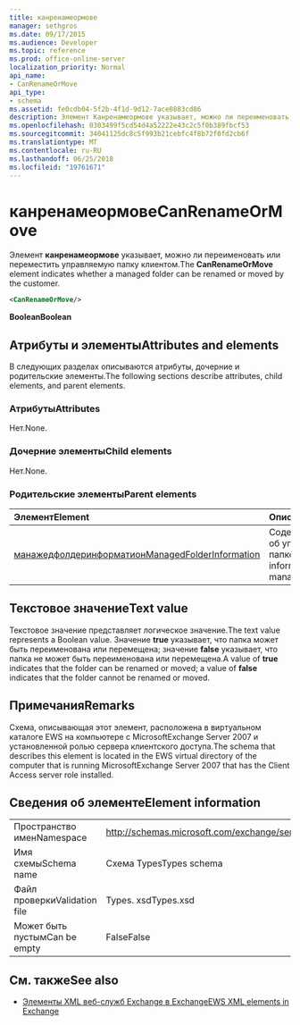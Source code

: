```yaml
---
title: канренамеормове
manager: sethgros
ms.date: 09/17/2015
ms.audience: Developer
ms.topic: reference
ms.prod: office-online-server
localization_priority: Normal
api_name:
- CanRenameOrMove
api_type:
- schema
ms.assetid: fe0cdb04-5f2b-4f1d-9d12-7ace0883cd86
description: Элемент Канренамеормове указывает, можно ли переименовать или переместить управляемую папку клиентом.
ms.openlocfilehash: 0303499f5cd54d4a52222e43c2c5f0b389fbcf53
ms.sourcegitcommit: 34041125dc8c5f993b21cebfc4f8b72f0fd2cb6f
ms.translationtype: MT
ms.contentlocale: ru-RU
ms.lasthandoff: 06/25/2018
ms.locfileid: "19761671"
---
```

# <a name="canrenameormove"></a><span data-ttu-id="fd877-103">канренамеормове</span><span class="sxs-lookup"><span data-stu-id="fd877-103">CanRenameOrMove</span></span>

<span data-ttu-id="fd877-104">Элемент **канренамеормове** указывает, можно ли переименовать или переместить управляемую папку клиентом.</span><span class="sxs-lookup"><span data-stu-id="fd877-104">The **CanRenameOrMove** element indicates whether a managed folder can be renamed or moved by the customer.</span></span> 
  
```xml
<CanRenameOrMove/>
```

 <span data-ttu-id="fd877-105">**Boolean**</span><span class="sxs-lookup"><span data-stu-id="fd877-105">**Boolean**</span></span>
## <a name="attributes-and-elements"></a><span data-ttu-id="fd877-106">Атрибуты и элементы</span><span class="sxs-lookup"><span data-stu-id="fd877-106">Attributes and elements</span></span>

<span data-ttu-id="fd877-107">В следующих разделах описываются атрибуты, дочерние и родительские элементы.</span><span class="sxs-lookup"><span data-stu-id="fd877-107">The following sections describe attributes, child elements, and parent elements.</span></span>
  
### <a name="attributes"></a><span data-ttu-id="fd877-108">Атрибуты</span><span class="sxs-lookup"><span data-stu-id="fd877-108">Attributes</span></span>

<span data-ttu-id="fd877-109">Нет.</span><span class="sxs-lookup"><span data-stu-id="fd877-109">None.</span></span>
  
### <a name="child-elements"></a><span data-ttu-id="fd877-110">Дочерние элементы</span><span class="sxs-lookup"><span data-stu-id="fd877-110">Child elements</span></span>

<span data-ttu-id="fd877-111">Нет.</span><span class="sxs-lookup"><span data-stu-id="fd877-111">None.</span></span>
  
### <a name="parent-elements"></a><span data-ttu-id="fd877-112">Родительские элементы</span><span class="sxs-lookup"><span data-stu-id="fd877-112">Parent elements</span></span>

|<span data-ttu-id="fd877-113">**Элемент**</span><span class="sxs-lookup"><span data-stu-id="fd877-113">**Element**</span></span>|<span data-ttu-id="fd877-114">**Описание**</span><span class="sxs-lookup"><span data-stu-id="fd877-114">**Description**</span></span>|
|:-----|:-----|
|[<span data-ttu-id="fd877-115">манажедфолдеринформатион</span><span class="sxs-lookup"><span data-stu-id="fd877-115">ManagedFolderInformation</span></span>](managedfolderinformation.md) <br/> |<span data-ttu-id="fd877-116">Содержит сведения об управляемой папке.</span><span class="sxs-lookup"><span data-stu-id="fd877-116">Contains information about a managed folder.</span></span>  <br/> |
   
## <a name="text-value"></a><span data-ttu-id="fd877-117">Текстовое значение</span><span class="sxs-lookup"><span data-stu-id="fd877-117">Text value</span></span>

<span data-ttu-id="fd877-118">Текстовое значение представляет логическое значение.</span><span class="sxs-lookup"><span data-stu-id="fd877-118">The text value represents a Boolean value.</span></span> <span data-ttu-id="fd877-119">Значение **true** указывает, что папка может быть переименована или перемещена; значение **false** указывает, что папка не может быть переименована или перемещена.</span><span class="sxs-lookup"><span data-stu-id="fd877-119">A value of **true** indicates that the folder can be renamed or moved; a value of **false** indicates that the folder cannot be renamed or moved.</span></span> 
  
## <a name="remarks"></a><span data-ttu-id="fd877-120">Примечания</span><span class="sxs-lookup"><span data-stu-id="fd877-120">Remarks</span></span>

<span data-ttu-id="fd877-121">Схема, описывающая этот элемент, расположена в виртуальном каталоге EWS на компьютере с MicrosoftExchange Server 2007 и установленной ролью сервера клиентского доступа.</span><span class="sxs-lookup"><span data-stu-id="fd877-121">The schema that describes this element is located in the EWS virtual directory of the computer that is running MicrosoftExchange Server 2007 that has the Client Access server role installed.</span></span>
  
## <a name="element-information"></a><span data-ttu-id="fd877-122">Сведения об элементе</span><span class="sxs-lookup"><span data-stu-id="fd877-122">Element information</span></span>

|||
|:-----|:-----|
|<span data-ttu-id="fd877-123">Пространство имен</span><span class="sxs-lookup"><span data-stu-id="fd877-123">Namespace</span></span>  <br/> |http://schemas.microsoft.com/exchange/services/2006/types  <br/> |
|<span data-ttu-id="fd877-124">Имя схемы</span><span class="sxs-lookup"><span data-stu-id="fd877-124">Schema name</span></span>  <br/> |<span data-ttu-id="fd877-125">Схема Types</span><span class="sxs-lookup"><span data-stu-id="fd877-125">Types schema</span></span>  <br/> |
|<span data-ttu-id="fd877-126">Файл проверки</span><span class="sxs-lookup"><span data-stu-id="fd877-126">Validation file</span></span>  <br/> |<span data-ttu-id="fd877-127">Types. xsd</span><span class="sxs-lookup"><span data-stu-id="fd877-127">Types.xsd</span></span>  <br/> |
|<span data-ttu-id="fd877-128">Может быть пустым</span><span class="sxs-lookup"><span data-stu-id="fd877-128">Can be empty</span></span>  <br/> |<span data-ttu-id="fd877-129">False</span><span class="sxs-lookup"><span data-stu-id="fd877-129">False</span></span>  <br/> |
   
## <a name="see-also"></a><span data-ttu-id="fd877-130">См. также</span><span class="sxs-lookup"><span data-stu-id="fd877-130">See also</span></span>



- [<span data-ttu-id="fd877-131">Элементы XML веб-служб Exchange в Exchange</span><span class="sxs-lookup"><span data-stu-id="fd877-131">EWS XML elements in Exchange</span></span>](ews-xml-elements-in-exchange.md)

